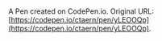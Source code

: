 # 

A Pen created on CodePen.io. Original URL: [https://codepen.io/ctaern/pen/yLEOOQp](https://codepen.io/ctaern/pen/yLEOOQp).

